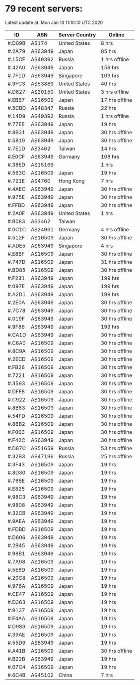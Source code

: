 # 79 recent servers:

Latest update at: Mon Jan 13 11:10:10 UTC 2020

| ID | ASN | Server Country | Online |
| -- | --- | -------------- | ------ |
| #.D09B | AS174 | United States | 8 hrs |
| #.2A79 | AS63949 | Japan | 85 hrs |
| #.15CF | AS49392 | Russia | 1 hrs offline |
| #.42A0 | AS63949 | Japan | 159 hrs |
| #.7F1D | AS63949 | Singapore | 109 hrs |
| #.9FC3 | AS53889 | United States | 40 hrs |
| #.D827 | AS20150 | United States | 3 hrs offline |
| #.EBB7 | AS16509 | Japan | 17 hrs offline |
| #.5CBD | AS48347 | Russia | 22 hrs |
| #.14D9 | AS49392 | Russia | 1 hrs offline |
| #.77EE | AS63949 | Japan | 19 hrs |
| #.8B31 | AS63949 | Japan | 30 hrs offline |
| #.5819 | AS63949 | Japan | 30 hrs offline |
| #.7E1D | AS3462 | Taiwan | 14 hrs |
| #.E0CF | AS63949 | Germany | 108 hrs |
| #.38ED | AS15169 |  | 1 hrs |
| #.563C | AS16509 | Japan | 19 hrs |
| #.721E | AS4760 | Hong Kong | 7 hrs |
| #.4AEC | AS63949 | Japan | 30 hrs offline |
| #.975E | AS63949 | Japan | 30 hrs offline |
| #.FFBD | AS63949 | Japan | 30 hrs offline |
| #.2A0F | AS63949 | United States | 1 hrs |
| #.B083 | AS3462 | Taiwan | |
| #.0C1C | AS24961 | Germany | 4 hrs offline |
| #.512F | AS16509 | Japan | 30 hrs offline |
| #.ADE5 | AS63949 | Singapore | 4 hrs |
| #.E8BF | AS16509 | Japan | 30 hrs offline |
| #.747D | AS16509 | Japan | 31 hrs offline |
| #.BD85 | AS16509 | Japan | 30 hrs offline |
| #.F231 | AS63949 | Japan | 199 hrs |
| #.097E | AS63949 | Japan | 199 hrs |
| #.A2D1 | AS63949 | Japan | 199 hrs |
| #.2E0A | AS63949 | Japan | 30 hrs offline |
| #.7C78 | AS63949 | Japan | 30 hrs offline |
| #.019F | AS63949 | Japan | 30 hrs offline |
| #.9F86 | AS63949 | Japan | 199 hrs |
| #.CA1D | AS63949 | Japan | 30 hrs offline |
| #.C6A0 | AS16509 | Japan | 30 hrs offline |
| #.8C9A | AS16509 | Japan | 30 hrs offline |
| #.2ECD | AS16509 | Japan | 30 hrs offline |
| #.FB26 | AS16509 | Japan | 30 hrs offline |
| #.7221 | AS16509 | Japan | 30 hrs offline |
| #.3593 | AS16509 | Japan | 30 hrs offline |
| #.DFF8 | AS16509 | Japan | 30 hrs offline |
| #.C922 | AS16509 | Japan | 30 hrs offline |
| #.8B83 | AS16509 | Japan | 30 hrs offline |
| #.54FD | AS16509 | Japan | 30 hrs offline |
| #.86B2 | AS16509 | Japan | 30 hrs offline |
| #.F003 | AS16509 | Japan | 30 hrs offline |
| #.F42C | AS63949 | Japan | 30 hrs offline |
| #.D87C | AS51659 | Russia | 53 hrs offline |
| #.32B3 | AS47196 | Russia | 25 hrs offline |
| #.3F43 | AS16509 | Japan | 19 hrs |
| #.8D30 | AS16509 | Japan | 19 hrs |
| #.766E | AS16509 | Japan | 19 hrs |
| #.E825 | AS16509 | Japan | 19 hrs |
| #.98C3 | AS63949 | Japan | 19 hrs |
| #.9808 | AS63949 | Japan | 19 hrs |
| #.32CB | AS63949 | Japan | 19 hrs |
| #.9AEA | AS63949 | Japan | 19 hrs |
| #.FDBD | AS16509 | Japan | 19 hrs |
| #.D606 | AS63949 | Japan | 19 hrs |
| #.2B45 | AS63949 | Japan | 19 hrs |
| #.98B1 | AS63949 | Japan | 19 hrs |
| #.7A98 | AS16509 | Japan | 19 hrs |
| #.5E6D | AS16509 | Japan | 19 hrs |
| #.20C8 | AS16509 | Japan | 19 hrs |
| #.976A | AS16509 | Japan | 19 hrs |
| #.CE47 | AS16509 | Japan | 19 hrs |
| #.D363 | AS16509 | Japan | 19 hrs |
| #.9137 | AS16509 | Japan | 19 hrs |
| #.F4AA | AS16509 | Japan | 19 hrs |
| #.D989 | AS16509 | Japan | 19 hrs |
| #.39AE | AS16509 | Japan | 19 hrs |
| #.55D9 | AS63949 | Japan | 19 hrs |
| #.A41B | AS16509 | Japan | 30 hrs offline |
| #.B22B | AS63949 | Japan | 19 hrs |
| #.07C4 | AS16509 | Japan | 19 hrs |
| #.6C4B | AS45102 | China | 7 hrs |

